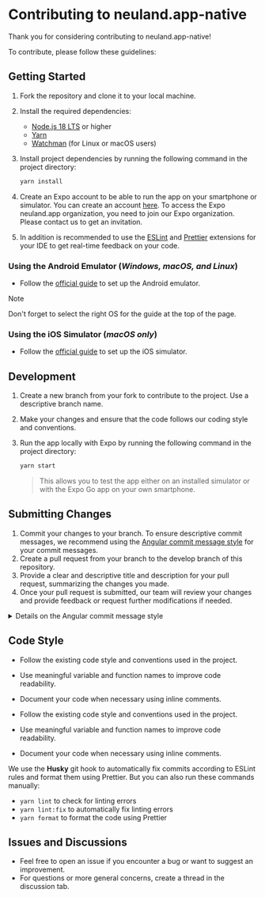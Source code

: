 # Contributing to neuland.app-native

Thank you for considering contributing to neuland.app-native!

To contribute, please follow these guidelines:

## Getting Started

1. Fork the repository and clone it to your local machine.
2. Install the required dependencies:

    - [Node.js 18 LTS](https://nodejs.org/en/) or higher
    - [Yarn](https://classic.yarnpkg.com/en/docs/install)
    - [Watchman](https://facebook.github.io/watchman/docs/install) (for Linux or macOS users)

3. Install project dependencies by running the following command in the project directory:

    ```bash
    yarn install
    ```

4. Create an Expo account to be able to run the app on your smartphone or simulator. You can create an account [here](https://expo.dev/signup).
   To access the Expo neuland.app organization, you need to join our Expo organization. Please contact us to get an invitation.

5. In addition is recommended to use the [ESLint](https://marketplace.visualstudio.com/items?itemName=dbaeumer.vscode-eslint) and [Prettier](https://marketplace.visualstudio.com/items?itemName=esbenp.prettier-vscode) extensions for your IDE to get real-time feedback on your code.

### Using the Android Emulator (_Windows, macOS, and Linux_)

-   Follow the [official guide](https://docs.expo.dev/workflow/android-studio-emulator/) to set up the Android emulator.

> [!NOTE]  
> Don't forget to select the right OS for the guide at the top of the page.

### Using the iOS Simulator (_macOS only_)

-   Follow the [official guide](https://docs.expo.dev/workflow/ios-simulator/) to set up the iOS simulator.

## Development

1. Create a new branch from your fork to contribute to the project. Use a descriptive branch name.
2. Make your changes and ensure that the code follows our coding style and conventions.
3. Run the app locally with Expo by running the following command in the project directory:

    ```bash
    yarn start
    ```

    > This allows you to test the app either on an installed simulator or with the Expo Go app on your own smartphone.

## Submitting Changes

1. Commit your changes to your branch. To ensure descriptive commit messages, we recommend using the
   [Angular commit message style](https://github.com/angular/angular/blob/master/CONTRIBUTING.md#commit-message-header) for your commit messages.
1. Create a pull request from your branch to the develop branch of this repository.
1. Provide a clear and descriptive title and description for your pull request, summarizing the changes you made.
1. Once your pull request is submitted, our team will review your changes and provide feedback or request further modifications if needed.

<details>

  <summary>Details on the Angular commit message style</summary>

```
<type>(<scope>): <short summary>
  │       │             │
  │       │             └─⫸ Summary in present tense. Not capitalized. No period at the end.
  │       │
  │       └─⫸ Commit Scope: animations|bazel|benchpress|common|compiler|compiler-cli|core|
  │                          elements|forms|http|language-service|localize|platform-browser|
  │                          platform-browser-dynamic|platform-server|router|service-worker|
  │                          upgrade|zone.js|packaging|changelog|docs-infra|migrations|
  │                          devtools
  │
  └─⫸ Commit Type: build|ci|docs|feat|fix|perf|refactor|test
```

</details>

## Code Style

-   Follow the existing code style and conventions used in the project.
-   Use meaningful variable and function names to improve code readability.
-   Document your code when necessary using inline comments.

-   Follow the existing code style and conventions used in the project.
-   Use meaningful variable and function names to improve code readability.
-   Document your code when necessary using inline comments.

We use the **Husky** git hook to automatically fix commits according to ESLint rules and format them using Prettier.
But you can also run these commands manually:

-   `yarn lint` to check for linting errors
-   `yarn lint:fix` to automatically fix linting errors
-   `yarn format` to format the code using Prettier

## Issues and Discussions

-   Feel free to open an issue if you encounter a bug or want to suggest an improvement.
-   For questions or more general concerns, create a thread in the discussion tab.
